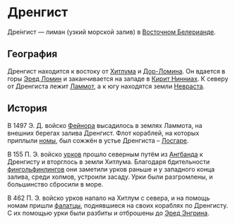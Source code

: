 # Дренгист

Дре́нгист — лиман (узкий морской залив) в
[Восточном Белерианде](Восточный%20Белерианд.md).

## География

Дренгист находится к востоку от [Хитлума](Хитлум.md) и
[Дор-Ломина](Дор-Ломин.md). Он вдается в горы [Эред Ломин](Эред%20Ломин.md) и
заканчивается на западе в [Кирит Нинниах](Кирит%20Нинниах.md). К северу от
Дренгиста лежит [Ламмот](Ламмот.md), а к югу находятся земли
[Невраста](Невраст.md).

## История

В 1497 Э. Д. войско [Фейнора](Личности/Фейнор.md) высадилось в землях Ламмота,
на внешних берегах залива Дренгист. Флот кораблей, на которых приплыли
[номы](Народы/номы.md), был сожжён в устье Дренгиста – [Лосгаре](Лосгар.md).

В 155 П. Э. войско [урков](Народы/урки.md) прошло северным путём из
[Ангбанда](Ангбанд.md) к Дренгисту и вторглось в земли Хитлума. Благодаря
бдительности [фингольфинлингов](Народы/фингольфинлинги.md) они заметили урков
раньше и у западного конца залива, среди холмов, устроили засаду. Урки были
разгромлены, и большинство сбросили в море.

В 462 П. Э. войско урков напало на Хитлум с севера, и на помощь номам пришли
[фалатцы](Народы/фалатцы.md), поднявшиеся на своих кораблях по Дренгисту. С их
помощью урки были разбиты и отброшены до [Эред Энгрина](Железные%20Горы.md).
